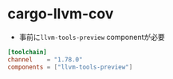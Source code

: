 # cargo-llvm-cov

* 事前に`llvm-tools-preview` componentが必要
```toml
[toolchain]
channel    = "1.78.0"
components = ["llvm-tools-preview"]
```
